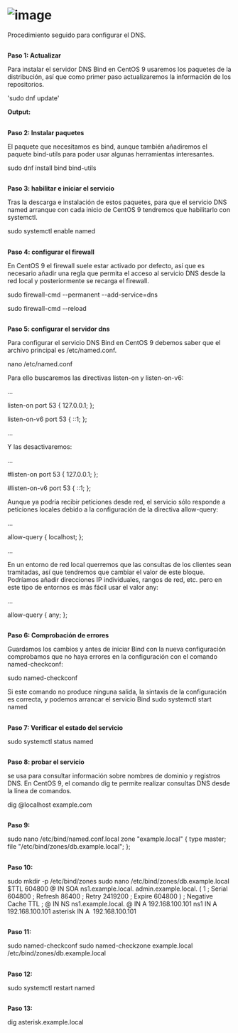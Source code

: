 # ![image](https://github.com/user-attachments/assets/c8e698d0-d2e4-4c6c-a0ea-885d90addfb6)

Procedimiento seguido para configurar el DNS.</span>				
## ##
**Paso 1: Actualizar**

Para instalar el servidor DNS Bind en CentOS 9 usaremos los paquetes de la distribución, así que como primer paso actualizaremos la información de los repositorios.

'sudo dnf update'

**Output:**


## ##
**Paso 2: Instalar paquetes**

El paquete que necesitamos es bind, aunque también añadiremos el paquete bind-utils para poder usar algunas herramientas interesantes.

sudo dnf install bind bind-utils
## ##

**Paso 3: habilitar e iniciar el servicio**

Tras la descarga e instalación de estos paquetes, para que el servicio DNS named arranque con cada inicio de CentOS 9 tendremos que habilitarlo con systemctl.

sudo systemctl enable named

## ##

**Paso 4: configurar el firewall**

En CentOS 9 el firewall suele estar activado por defecto, así que es necesario añadir una regla que permita el acceso al servicio DNS desde la red local y posteriormente se recarga el firewall.

sudo firewall-cmd --permanent --add-service=dns

sudo firewall-cmd --reload

## ##

**Paso 5: configurar el servidor dns**

Para configurar el servicio DNS Bind en CentOS 9 debemos saber que el archivo principal es /etc/named.conf.

nano /etc/named.conf

Para ello buscaremos las directivas listen-on y listen-on-v6:

...

listen-on port 53 { 127.0.0.1; };

listen-on-v6 port 53 { ::1; };

...

Y las desactivaremos:

...

#listen-on port 53 { 127.0.0.1; };

#listen-on-v6 port 53 { ::1; };

Aunque ya podría recibir peticiones desde red, el servicio sólo responde a peticiones locales debido a la configuración de la directiva allow-query:

...

allow-query { localhost; };

...

En un entorno de red local querremos que las consultas de los clientes sean tramitadas, así que tendremos que cambiar el valor de este bloque. Podríamos añadir direcciones IP individuales, rangos de red, etc. pero en este tipo de entornos es más fácil usar el valor any:

...

allow-query { any; };

## ##

**Paso 6: Comprobación de errores**

Guardamos los cambios y antes de iniciar Bind con la nueva configuración comprobamos que no haya errores en la configuración con el comando named-checkconf:

sudo named-checkconf

Si este comando no produce ninguna salida, la sintaxis de la configuración es correcta, y podemos arrancar el servicio Bind
sudo systemctl start named

## ##

**Paso 7: Verificar el estado del servicio**

sudo systemctl status named

## ##

**Paso 8: probar el servicio**

se usa para consultar información sobre nombres de dominio y registros DNS. En CentOS 9, el comando dig te permite realizar consultas DNS desde la línea de comandos.

dig @localhost example.com
## ##
**Paso 9:**

sudo nano /etc/bind/named.conf.local
zone "example.local" {
    type master;
    file "/etc/bind/zones/db.example.local";
};

## ##

**Paso 10:**

sudo mkdir -p /etc/bind/zones
sudo nano /etc/bind/zones/db.example.local
$TTL    604800
@       IN      SOA     ns1.example.local. admin.example.local. (
                           1         ; Serial
                      604800         ; Refresh
                       86400         ; Retry
                     2419200         ; Expire
                      604800 )       ; Negative Cache TTL
;
@       IN      NS      ns1.example.local.
@       IN      A       192.168.100.101
ns1     IN      A       192.168.100.101
asterisk IN      A       192.168.100.101

## ##

**Paso 11:**

sudo named-checkconf
sudo named-checkzone example.local /etc/bind/zones/db.example.local

## ##

**Paso 12:**

sudo systemctl restart named

## ##

**Paso 13:** 

dig asterisk.example.local

## ##
